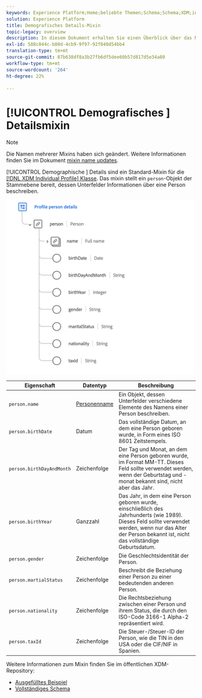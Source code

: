 ```yaml
---
keywords: Experience Platform;Home;beliebte Themen;Schema;Schema;XDM;individuelles Profil;Felder;Schemas;Schemas;Schema-Design;mixin;mixin;Person;Personenangaben;Profil-Personenangaben;Person;
solution: Experience Platform
title: Demografisches Details-Mixin
topic-legacy: overview
description: In diesem Dokument erhalten Sie einen Überblick über das Mixin "Demografische Details".
exl-id: 588c044c-b80d-4cb9-9f97-92f040d54bb4
translation-type: tm+mt
source-git-commit: 87b638df8a3b27fb6df5dee60b57d817d5e34a80
workflow-type: tm+mt
source-wordcount: '264'
ht-degree: 22%

---
```


# [!UICONTROL Demografisches ] Detailsmixin

>[!NOTE]
>
>Die Namen mehrerer Mixins haben sich geändert. Weitere Informationen finden Sie im Dokument [mixin name updates](../name-updates.md).

[!UICONTROL Demographische ] Details sind ein Standard-Mixin für die  [[!DNL XDM Individual Profile] Klasse](../../classes/individual-profile.md). Das mixin stellt ein `person`-Objekt der Stammebene bereit, dessen Unterfelder Informationen über eine Person beschreiben.

<img src="../../images/mixins/profile-person-details.png" width="600" /><br />

| Eigenschaft | Datentyp | Beschreibung |
| --- | --- | --- |
| `person.name` | [Personenname](../../data-types/person-name.md) | Ein Objekt, dessen Unterfelder verschiedene Elemente des Namens einer Person beschreiben. |
| `person.birthDate` | Datum | Das vollständige Datum, an dem eine Person geboren wurde, in Form eines ISO 8601 Zeitstempels. |
| `person.birthDayAndMonth` | Zeichenfolge | Der Tag und Monat, an dem eine Person geboren wurde, im Format MM-TT. Dieses Feld sollte verwendet werden, wenn der Geburtstag und -monat bekannt sind, nicht aber das Jahr. |
| `person.birthYear` | Ganzzahl | Das Jahr, in dem eine Person geboren wurde, einschließlich des Jahrhunderts (wie 1989). Dieses Feld sollte verwendet werden, wenn nur das Alter der Person bekannt ist, nicht das vollständige Geburtsdatum. |
| `person.gender` | Zeichenfolge | Die Geschlechtsidentität der Person. |
| `person.martialStatus` | Zeichenfolge | Beschreibt die Beziehung einer Person zu einer bedeutenden anderen Person. |
| `person.nationality` | Zeichenfolge | Die Rechtsbeziehung zwischen einer Person und ihrem Status, die durch den ISO-Code 3166-1 Alpha-2 repräsentiert wird. |
| `person.taxId` | Zeichenfolge | Die Steuer-/Steuer-ID der Person, wie die TIN in den USA oder die CIF/NIF in Spanien. |

Weitere Informationen zum Mixin finden Sie im öffentlichen XDM-Repository:

* [Ausgefülltes Beispiel](https://github.com/adobe/xdm/blob/master/components/mixins/profile/profile-person-details.example.1.json)
* [Vollständiges Schema](https://github.com/adobe/xdm/blob/master/components/mixins/profile/profile-person-details.schema.json)
